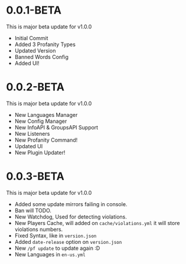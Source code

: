 # 0.0.1-BETA
This is major beta update for v1.0.0
- Initial Commit
- Added 3 Profanity Types
- Updated Version
- Banned Words Config
- Added UI!

# 0.0.2-BETA
This is major beta update for v1.0.0
- New Languages Manager
- New Config Manager
- New InfoAPI & GroupsAPI Support
- New Listeners
- New Profanity Command!
- Updated UI
- New Plugin Updater!

# 0.0.3-BETA
This is major beta update for v1.0.0
- Added some update mirrors failing in console.
- Ban will TODO.
- New Watchdog, Used for detecting violations.
- New Players Cache, will added on `cache/violations.yml` it will store violations numbers.
- Fixed Syntax, like in `version.json`
- Added `date-release` option on `version.json`
- New `/pf update` to update again :D
- New Languages in `en-us.yml`